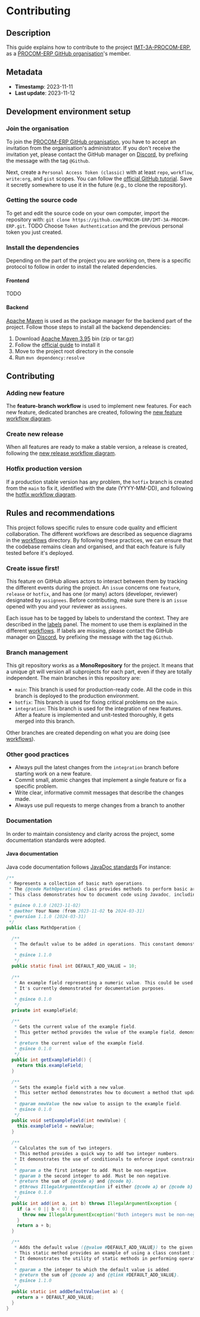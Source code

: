 # Contributing

## Description
This guide explains how to contribute to the project [IMT-3A-PROCOM-ERP](https://github.com/PROCOM-ERP/IMT-3A-PROCOM-ERP),
as a [PROCOM-ERP GitHub organisation](https://github.com/PROCOM-ERP)'s member.

## Metadata
- **Timestamp**: 2023-11-11
- **Last update**: 2023-11-12

## Development environment setup

### Join the organisation
To join the [PROCOM-ERP GitHub organisation](https://github.com/PROCOM-ERP),
you have to accept an invitation from the organisation's administrator.
If you don't receive the invitation yet, please contact the GitHub manager on
[Discord](https://discord.com/channels/1157244196332245096/1159476398155640872),
by prefixing the message with the tag `@Github`.  

Next, create a `Personal Access Token (classic)` with at least `repo`, `workflow`, `write:org`, and `gist` scopes.
You can follow the [official GitHub tutorial](https://docs.github.com/en/authentication/keeping-your-account-and-data-secure/managing-your-personal-access-tokens#creating-a-personal-access-token-classic).
Save it secretly somewhere to use it in the future (e.g., to clone the repository).

### Getting the source code
To get and edit the source code on your own computer, 
import the repository with: `git clone https://github.com/PROCOM-ERP/IMT-3A-PROCOM-ERP.git`. TODO
Choose `Token Authentication` and the previous personal token you just created.

### Install the dependencies
Depending on the part of the project you are working on, 
there is a specific protocol to follow in order to install the related dependencies.

#### Frontend
TODO

#### Backend
[Apache Maven](https://maven.apache.org/index.html) is used as the package manager for the backend part of the project.
Follow those steps to install all the backend dependencies:
1. Download [Apache Maven 3.95](https://maven.apache.org/download.cgi) bin (zip or tar.gz)
2. Follow the [official guide](https://maven.apache.org/install.html) to install it
3. Move to the project root directory in the console
4. Run `mvn dependency:resolve`

## Contributing

### Adding new feature
The **feature-branch workflow** is used to implement new features.
For each new feature, dedicated branches are created, following the
[new feature workflow diagram](contributing-workflow-git-new-feature.png).

### Create new release
When all features are ready to make a stable version, a release is created, following the
[new release workflow diagram](contributing-workflow-git-new-release.png).

### Hotfix production version
If a production stable version has any problem, the `hotfix` branch is created from the `main` to fix it, 
identified with the date (YYYY-MM-DD), and following the 
[hotfix workflow diagram](contributing-workflow-git-hotfix.png).

## Rules and recommendations
This project follows specific rules to ensure code quality and efficient collaboration.
The different workflows are described as sequence diagrams in the [workflows]() directory.
By following these practices, we can ensure that the codebase remains clean and organised,
and that each feature is fully tested before it's deployed.

### Create issue first!
This feature on GitHub allows actors to interact between them by tracking the different events during the project.
An `issue` concerns one `feature`, `release` or `hotfix`,
and has one (or many) actors (developer, reviewer) designated by `assignees`.
Before contributing, make sure there is an `issue` opened with you and your reviewer as `assignees`.

Each issue has to be tagged by labels to understand the context.
They are described in the [labels](https://github.com/BOPS38IMT/IMT-3A-PROCOM-ERP/labels) panel.
The moment to use them is explained in the different [workflows]().
If labels are missing, please contact the GitHub manager on
[Discord](https://discord.com/channels/1157244196332245096/1159476398155640872),
by prefixing the message with the tag `@Github`.

### Branch management
This git repository works as a **MonoRepository** for the project.
It means that a unique git will version all subprojects for each part, even if they are totally independent.
The main branches in this repository are:

- `main`: This branch is used for production-ready code.
  All the code in this branch is deployed to the production environment.
- `hotfix`: This branch is used for fixing critical problems on the `main`.
- `integration`: This branch is used for the integration of new features.
  After a feature is implemented and unit-tested thoroughly, it gets merged into this branch.

Other branches are created depending on what you are doing (see [workflows]()).

### Other good practices
- Always pull the latest changes from the `integration` branch before starting work on a new feature.
- Commit small, atomic changes that implement a single feature or fix a specific problem.
- Write clear, informative commit messages that describe the changes made.
- Always use pull requests to merge changes from a branch to another

### Documentation
In order to maintain consistency and clarity across the project, some documentation standards were adopted.

#### Java documentation
Java code documentation follows [JavaDoc standards](https://developer.atlassian.com/server/confluence/javadoc-standards/)
For instance:

```java
/**
 * Represents a collection of basic math operations.
 * The {@code MathOperation} class provides methods to perform basic arithmetic operations such as addition.
 * This class demonstrates how to document code using Javadoc, including class, fields, methods documentation, constants, and static methods.
 *
 * @since 0.1.0 (2023-11-02)
 * @author Your Name (from 2023-11-02 to 2024-03-31)
 * @version 1.1.0 (2024-03-31)
 */
public class MathOperation {

  /**
   * The default value to be added in operations. This constant demonstrates how to declare and document a constant field in Java.
   *
   * @since 1.1.0
   */
  public static final int DEFAULT_ADD_VALUE = 10;
    
  /**
   * An example field representing a numeric value. This could be used in future operations.
   * It's currently demonstrated for documentation purposes.
   *
   * @since 0.1.0
   */
  private int exampleField;

  /**
   * Gets the current value of the example field.
   * This getter method provides the value of the example field, demonstrating field access through a method.
   *
   * @return the current value of the example field.
   * @since 0.1.0
   */
  public int getExampleField() {
    return this.exampleField;
  }

  /**
   * Sets the example field with a new value.
   * This setter method demonstrates how to document a method that updates a field's value.
   *
   * @param newValue the new value to assign to the example field.
   * @since 0.1.0
   */
  public void setExampleField(int newValue) {
    this.exampleField = newValue;
  }
  
  /**
   * Calculates the sum of two integers.
   * This method provides a quick way to add two integer numbers.
   * It demonstrates the use of conditionals to enforce input constraints and exception handling to indicate errors.
   *
   * @param a the first integer to add. Must be non-negative.
   * @param b the second integer to add. Must be non-negative.
   * @return the sum of {@code a} and {@code b}.
   * @throws IllegalArgumentException if either {@code a} or {@code b} is negative, with a message specifying that both integers must be non-negative.
   * @since 0.1.0
   */
  public int add(int a, int b) throws IllegalArgumentException {
    if (a < 0 || b < 0) {
      throw new IllegalArgumentException("Both integers must be non-negative.");
    }
    return a + b;
  }

  /**
   * Adds the default value ({@value #DEFAULT_ADD_VALUE}) to the given integer.
   * This static method provides an example of using a class constant in arithmetic operations.
   * It demonstrates the utility of static methods in performing operations that don't require an instance of the class.
   *
   * @param a the integer to which the default value is added.
   * @return the sum of {@code a} and {@link #DEFAULT_ADD_VALUE}.
   * @since 1.1.0
   */
  public static int addDefaultValue(int a) {
    return a + DEFAULT_ADD_VALUE;
  }
}
```
